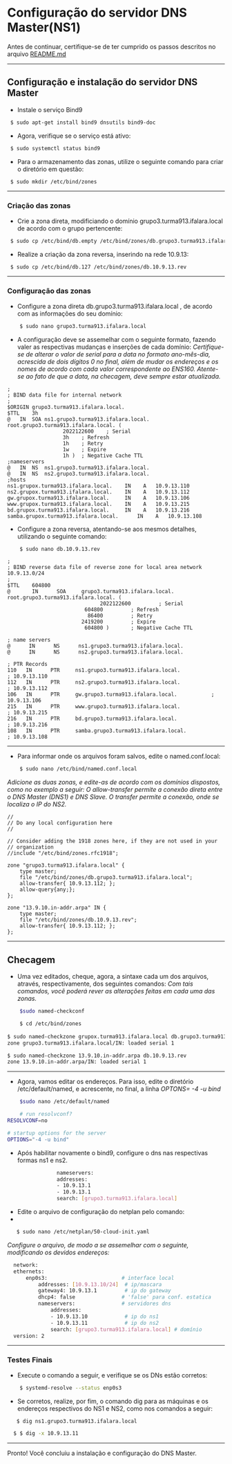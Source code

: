 # Configuração do servidor DNS Master(NS1)

Antes de continuar, certifique-se de ter cumprido os passos descritos no arquivo [README.md](https://github.com/eduardor0cha/projeto-final-inre/blob/main/README.md)

---

## Configuração e instalação do servidor DNS Master

* Instale o serviço Bind9 

```bash
 $ sudo apt-get install bind9 dnsutils bind9-doc 
```

* Agora, verifique se o serviço está ativo:

```bash
 $ sudo systemctl status bind9
```

* Para o armazenamento das zonas, utilize o seguinte comando para criar o diretório em questão:

```bash
 $ sudo mkdir /etc/bind/zones
```

---

### Criação das zonas

* Crie a zona direta, modificiando o domínio grupo3.turma913.ifalara.local de acordo com o grupo pertencente:

```bash
 $ sudo cp /etc/bind/db.empty /etc/bind/zones/db.grupo3.turma913.ifalara.local
```



* Realize a criação da zona reversa, inserindo na rede 10.9.13: 

```bash
 $ sudo cp /etc/bind/db.127 /etc/bind/zones/db.10.9.13.rev
```

---

### Configuração das zonas

* Configure a zona direta db.grupo3.turma913.ifalara.local , de acordo com as informações do seu domínio:

```bash
    $ sudo nano grupo3.turma913.ifalara.local
```

* A configuração deve se assemelhar com o seguinte formato, fazendo valer as respectivas mudanças e inserções de cada domínio:
_Certifique-se de alterar o valor de serial para a data no formato ano-mês-dia, acrescida de dois dígitos 0 no final, além de mudar os endereços e os nomes de acordo com cada valor correspondente ao ENS160. Atente-se ao fato de que a data, na checagem, deve sempre estar atualizada._

```
;
; BIND data file for internal network
;
$ORIGIN grupo3.turma913.ifalara.local.
$TTL	3h
@	IN	SOA	ns1.grupo3.turma913.ifalara.local. root.grupo3.turma913.ifalara.local. (
			      2022122600	; Serial
			      3h	; Refresh
			      1h	; Retry
			      1w	; Expire
			      1h )	; Negative Cache TTL
;nameservers
@	IN	NS	ns1.grupo3.turma913.ifalara.local.
@	IN	NS	ns2.grupo3.turma913.ifalara.local.
;hosts
ns1.grupox.turma913.ifalara.local.	  IN	A	10.9.13.110
ns2.grupox.turma913.ifalara.local.	  IN	A	10.9.13.112
gw.grupox.turma913.ifalara.local.	  IN	A	10.9.13.106
www.grupox.turma913.ifalara.local.	  IN 	A	10.9.13.215
bd.grupox.turma913.ifalara.local.	  IN 	A	10.9.13.216   
samba.grupox.turma913.ifalara.local.	  IN 	A	10.9.13.108

```

* Configure a zona reversa, atentando-se aos mesmos detalhes, utilizando o seguinte comando:

```bash
    $ sudo nano db.10.9.13.rev
```

```
;
; BIND reverse data file of reverse zone for local area network 10.9.13.0/24
;
$TTL    604800
@       IN      SOA     grupo3.turma913.ifalara.local. root.grupo3.turma913.ifalara.local. (
                              2022122600         ; Serial
                         604800         ; Refresh
                          86400         ; Retry
                        2419200         ; Expire
                         604800 )       ; Negative Cache TTL

; name servers
@      IN      NS      ns1.grupo3.turma913.ifalara.local.
@      IN      NS      ns2.grupo3.turma913.ifalara.local.

; PTR Records
110   IN      PTR     ns1.grupo3.turma913.ifalara.local.              ; 10.9.13.110
112   IN      PTR     ns2.grupo3.turma913.ifalara.local.              ; 10.9.13.112
106   IN      PTR     gw.grupo3.turma913.ifalara.local.    	      ; 10.9.13.106
215   IN      PTR     www.grupo3.turma913.ifalara.local.              ; 10.9.13.215
216   IN      PTR     bd.grupo3.turma913.ifalara.local.               ; 10.9.13.216
108   IN      PTR     samba.grupo3.turma913.ifalara.local.            ; 10.9.13.108
```

---

* Para informar onde os arquivos foram salvos, edite o named.conf.local: 

```bash
    $ sudo nano /etc/bind/named.conf.local
```
_Adicione as duas zonas, e edite-as de acordo com os domínios dispostos, como no exemplo a seguir:_
_O allow-transfer permite a conexão direta entre o DNS Master (DNS1) e DNS Slave. O transfer permite a conexão, onde se localiza o IP do NS2._
```
//
// Do any local configuration here
//

// Consider adding the 1918 zones here, if they are not used in your
// organization
//include "/etc/bind/zones.rfc1918";

zone "grupo3.turma913.ifalara.local" {
	type master;
	file "/etc/bind/zones/db.grupo3.turma913.ifalara.local";
	allow-transfer{ 10.9.13.112; };  
	allow-query{any;};
};

zone "13.9.10.in-addr.arpa" IN {
	type master;
	file "/etc/bind/zones/db.10.9.13.rev";
	allow-transfer{ 10.9.13.112; };
};

```

---

## Checagem 

*  Uma vez editados, cheque, agora, a sintaxe cada um dos arquivos, através, respectivamente, dos seguintes comandos:
_Com tais comandos, vocẽ poderá rever as alterações feitas em cada uma das zonas._

```bash
    $sudo named-checkconf
```

```bash
    $ cd /etc/bind/zones
    
$ sudo named-checkzone grupox.turma913.ifalara.local db.grupo3.turma913.ifalara.local
zone grupo3.turma913.ifalara.local/IN: loaded serial 1

$ sudo named-checkzone 13.9.10.in-addr.arpa db.10.9.13.rev
zone 13.9.10.in-addr.arpa/IN: loaded serial 1

```

---

* Agora, vamos editar os endereços. Para isso, edite o diretório /etc/default/named, e acrescente, no final, a linha _OPTONS= -4 -u bind_

```bash
    $sudo nano /etc/default/named
 ```

```bash
    # run resolvconf?
RESOLVCONF=no

# startup options for the server
OPTIONS="-4 -u bind"
```
* Após habilitar novamente o bind9, configure o dns nas respectivas formas ns1 e ns2.

```bash
                nameservers: 
                addresses:
                - 10.9.13.1
                - 10.9.13.1
                search: [grupo3.turma913.ifalara.local]
 ```
 
 * Edite o arquivo de configuração do netplan pelo comando:
 * 
 ```bash
    $ sudo nano /etc/netplan/50-cloud-init.yaml 
 ```
 
 _Configure o arquivo, de modo a se assemelhar com o seguinte, modificando os devidos endereços:_
 
  ```bash
    network:
    ethernets:
        enp0s3:                        # interface local
            addresses: [10.9.13.10/24]  # ip/mascara
            gateway4: 10.9.13.1         # ip do gateway
            dhcp4: false               # 'false' para conf. estatica 
            nameservers:               # servidores dns
                addresses:
                - 10.9.13.10            # ip do ns1
                - 10.9.13.11            # ip do ns2
                search: [grupo3.turma913.ifalara.local] # domínio
    version: 2
 ```

---

### Testes Finais

* Execute o comando a seguir, e verifique se os DNs estão corretos:

```bash
    $ systemd-resolve --status enp0s3
 ```
 
 * Se corretos, realize, por fim, o comando dig para as máquinas e os endereços respectivos do NS1 e NS2, como nos comandos a seguir:
 
 ```bash
    $ dig ns1.grupo3.turma913.ifalara.local
 ```
 
  ```bash
    $ $ dig -x 10.9.13.11
 ```

---

Pronto! Você concluiu a instalação e configuração do DNS Master.
